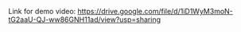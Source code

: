 Link for demo video: https://drive.google.com/file/d/1iD1WyM3moN-tG2aaU-QJ-ww86GNH11ad/view?usp=sharing
